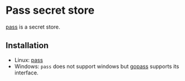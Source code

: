# Pass secret store


[pass](https://www.passwordstore.org/) is a secret store.


## Installation

* Linux: [pass](https://www.passwordstore.org/#download)
* Windows: `pass` does not support windows but [gopass](https://www.gopass.pw/#install) supports its interface.

